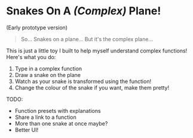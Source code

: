 # Snakes On A *(Complex)* Plane!

(Early prototype version)

> So... Snakes on a plane... But it's the complex plane...

This is just a little toy I built to help myself understand complex functions!
Here's what you do:

1. Type in a complex function
2. Draw a snake on the plane
3. Watch as your snake is transformed using the function!
4. Change the colour of the snake if you want, make them pretty!

TODO:

- Function presets with explanations
- Share a link to a function
- More than one snake at once maybe?
- Better UI!
